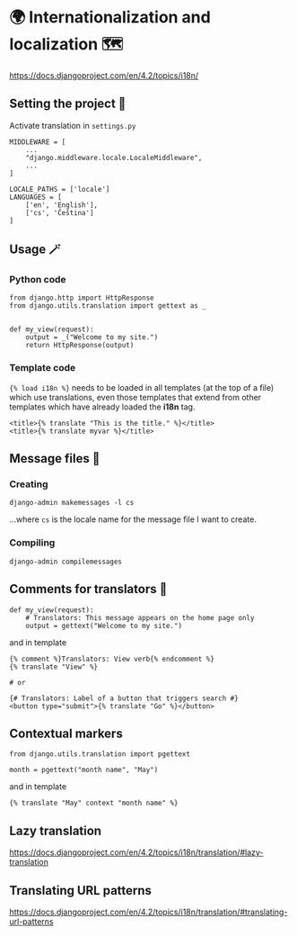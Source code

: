 # :earth_africa: Internationalization and localization :world_map:
https://docs.djangoproject.com/en/4.2/topics/i18n/

## Setting the project :hammer:
Activate translation in `settings.py`
```
MIDDLEWARE = [
    ...
    "django.middleware.locale.LocaleMiddleware",
    ...
]

LOCALE_PATHS = ['locale']
LANGUAGES = [
    ['en', 'English'],
    ['cs', 'Čeština']
]
```
## Usage :magic_wand:
### Python code
```
from django.http import HttpResponse
from django.utils.translation import gettext as _


def my_view(request):
    output = _("Welcome to my site.")
    return HttpResponse(output)
```
### Template code
`{% load i18n %}` needs to be loaded in all templates (at the top of a file) which use translations, even those templates that extend from other templates which have already loaded the **i18n** tag.
```
<title>{% translate "This is the title." %}</title>
<title>{% translate myvar %}</title>
```
## Message files :scroll:
### Creating
```
django-admin makemessages -l cs
```
…where `cs` is the locale name for the message file I want to create.
### Compiling
```
django-admin compilemessages
```
## Comments for translators :speech_balloon:
```
def my_view(request):
    # Translators: This message appears on the home page only
    output = gettext("Welcome to my site.")
```
and in template
```
{% comment %}Translators: View verb{% endcomment %}
{% translate "View" %}

# or

{# Translators: Label of a button that triggers search #}
<button type="submit">{% translate "Go" %}</button>
```
## Contextual markers
```
from django.utils.translation import pgettext

month = pgettext("month name", "May")
```
and in template
```
{% translate "May" context "month name" %}
```
## Lazy translation
https://docs.djangoproject.com/en/4.2/topics/i18n/translation/#lazy-translation

## Translating URL patterns
https://docs.djangoproject.com/en/4.2/topics/i18n/translation/#translating-url-patterns

